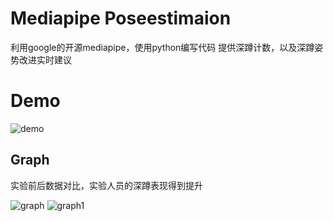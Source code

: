 # Mediapipe Poseestimaion
利用google的开源mediapipe，使用python编写代码
提供深蹲计数，以及深蹲姿势改进实时建议



# Demo
![demo](https://imgur.com/kSPWDVL.gif)

## Graph
实验前后数据对比，实验人员的深蹲表现得到提升

![graph](https://imgur.com/CuuKwXI.jpg)
![graph1](https://imgur.com/UpyrYsq.jpg)

